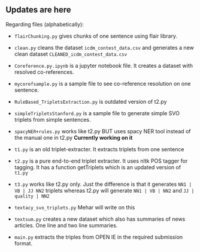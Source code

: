 ## Updates are here ##

Regarding files (alphabetically):

- ```flairChunking.py``` gives chunks of one sentence using flair library.

- ```clean.py``` cleans the dataset ```icdm_contest_data.csv``` and generates a new clean dataset ```CLEANED_icdm_contest_data.csv```

- ```Coreference.py.ipynb``` is a jupyter notebook file. It creates a dataset with resolved co-references. 

- ```mycorefsample.py``` is a sample file to see co-reference resolution on one sentence.

- ```RuleBased_TripletsExtraction.py``` is outdated version of t2.py 

- ```simpleTripletsStanford.py``` is a sample file to generate simple SVO triplets from simple sentences.

- ```spacyNER+rules.py``` works like t2.py BUT uses spacy NER tool instead of the manual one in t2.py **Currently working on it**

- ```t1.py``` is an old triplet-extracter. It extracts triplets from one sentence

- ```t2.py``` is a pure end-to-end triplet extracter. It uses nltk POS tagger for tagging. It has a function getTriplets which is an updated version of ```t1.py```

- ```t3.py``` works like t2.py only. Just the difference is that it generates ```NN1 | VB | JJ NN2``` triplets whereas t2.py will generate ```NN1 | VB | NN2``` and ```JJ | quality | NN2```

- ```textacy_svo_triplets.py``` Mehar will write on this

- ```textsum.py``` creates a new dataset which also has summaries of news articles. One line and two line summaries. 

- ```main.py``` extracts the triples from OPEN IE in the required submission format. 
